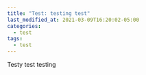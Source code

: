 ```yaml
---
title: "Test: testing test"
last_modified_at: 2021-03-09T16:20:02-05:00
categories:
  - test
tags:
  - test
---
```


Testy test testing
